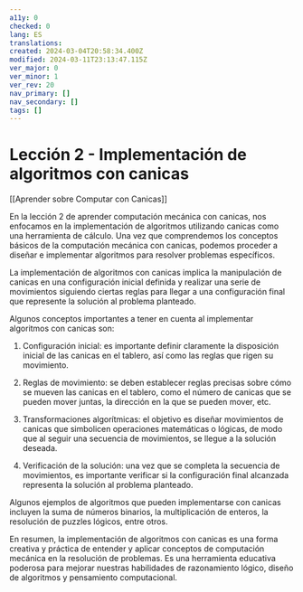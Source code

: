 ```yaml
---
a11y: 0
checked: 0
lang: ES
translations: 
created: 2024-03-04T20:58:34.400Z
modified: 2024-03-11T23:13:47.115Z
ver_major: 0
ver_minor: 1
ver_rev: 20
nav_primary: []
nav_secondary: []
tags: []
---
```

# Lección 2 - Implementación de algoritmos con canicas

[[Aprender sobre Computar con Canicas]]

En la lección 2 de aprender computación mecánica con canicas, nos enfocamos en la implementación de algoritmos utilizando canicas como una herramienta de cálculo. Una vez que comprendemos los conceptos básicos de la computación mecánica con canicas, podemos proceder a diseñar e implementar algoritmos para resolver problemas específicos.

La implementación de algoritmos con canicas implica la manipulación de canicas en una configuración inicial definida y realizar una serie de movimientos siguiendo ciertas reglas para llegar a una configuración final que represente la solución al problema planteado.

Algunos conceptos importantes a tener en cuenta al implementar algoritmos con canicas son:

1. Configuración inicial: es importante definir claramente la disposición inicial de las canicas en el tablero, así como las reglas que rigen su movimiento.

2. Reglas de movimiento: se deben establecer reglas precisas sobre cómo se mueven las canicas en el tablero, como el número de canicas que se pueden mover juntas, la dirección en la que se pueden mover, etc.

3. Transformaciones algorítmicas: el objetivo es diseñar movimientos de canicas que simbolicen operaciones matemáticas o lógicas, de modo que al seguir una secuencia de movimientos, se llegue a la solución deseada.

4. Verificación de la solución: una vez que se completa la secuencia de movimientos, es importante verificar si la configuración final alcanzada representa la solución al problema planteado.

Algunos ejemplos de algoritmos que pueden implementarse con canicas incluyen la suma de números binarios, la multiplicación de enteros, la resolución de puzzles lógicos, entre otros.

En resumen, la implementación de algoritmos con canicas es una forma creativa y práctica de entender y aplicar conceptos de computación mecánica en la resolución de problemas. Es una herramienta educativa poderosa para mejorar nuestras habilidades de razonamiento lógico, diseño de algoritmos y pensamiento computacional.
